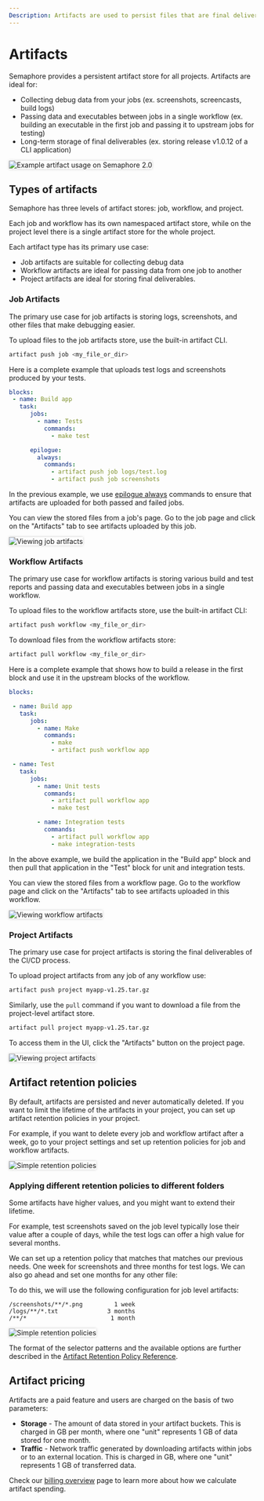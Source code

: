 ```yaml
---
Description: Artifacts are used to persist files that are final deliverables or debugging files.
---
```


# Artifacts

Semaphore provides a persistent artifact store for all projects. Artifacts are ideal for:

- Collecting debug data from your jobs (ex. screenshots, screencasts, build logs)
- Passing data and executables between jobs in a single workflow (ex. building an executable in the first job and passing it to upstream jobs for testing)
- Long-term storage of final deliverables (ex. storing release v1.0.12 of a CLI application)

<img style="box-shadow: 0px 0px 5px #ccc" src="/essentials/img/artifacts/top.png" alt="Example artifact usage on Semaphore 2.0">

## Types of artifacts

Semaphore has three levels of artifact stores: job, workflow, and project.

Each job and workflow has its own namespaced artifact store, while on the project
level there is a single artifact store for the whole project.

Each artifact type has its primary use case: 

- Job artifacts are suitable for collecting debug data
- Workflow artifacts are ideal for passing data from one job to another
- Project artifacts are ideal for storing final deliverables.

### Job Artifacts

The primary use case for job artifacts is storing logs, screenshots, and other
files that make debugging easier.

To upload files to the job artifacts store, use the built-in artifact CLI.

``` bash
artifact push job <my_file_or_dir>
```

Here is a complete example that uploads test logs and screenshots produced by your tests.

``` yaml
blocks:
 - name: Build app
   task:
      jobs:
        - name: Tests
          commands:
            - make test

      epilogue:
        always:
          commands:
            - artifact push job logs/test.log
            - artifact push job screenshots
```

In the previous example, we use [epilogue always][epilogue-always] commands to ensure that 
artifacts are uploaded for both passed and failed jobs.

You can view the stored files from a job's page. Go to the job page and click on the "Artifacts"
tab to see artifacts uploaded by this job.

<img style="box-shadow: 0px 0px 5px #ccc" src="/essentials/img/artifacts/job-artifacts.png" alt="Viewing job artifacts">

### Workflow Artifacts

The primary use case for workflow artifacts is storing various build and test reports
and passing data and executables between jobs in a single workflow.

To upload files to the workflow artifacts store, use the built-in artifact CLI:

``` bash
artifact push workflow <my_file_or_dir>
```

To download files from the workflow artifacts store:

``` bash
artifact pull workflow <my_file_or_dir>
```

Here is a complete example that shows how to build a release in the first block and
use it in the upstream blocks of the workflow.

``` yaml
blocks:

 - name: Build app
   task:
      jobs:
        - name: Make
          commands:
            - make
            - artifact push workflow app

 - name: Test
   task:
      jobs:
        - name: Unit tests
          commands:
            - artifact pull workflow app
            - make test

        - name: Integration tests
          commands:
            - artifact pull workflow app
            - make integration-tests
```

In the above example, we build the application in the "Build app" block and 
then pull that application in the "Test" block for unit and integration tests.

You can view the stored files from a workflow page. Go to the workflow page and 
click on the "Artifacts" tab to see artifacts uploaded in this workflow.

<img style="box-shadow: 0px 0px 5px #ccc" src="/essentials/img/artifacts/workflow-artifacts.png" alt="Viewing workflow artifacts">

### Project Artifacts

The primary use case for project artifacts is storing the final 
deliverables of the CI/CD process.

To upload project artifacts from any job of any workflow use:

``` bash
artifact push project myapp-v1.25.tar.gz
```

Similarly, use the `pull` command if you want to download a file from 
the project-level artifact store.

``` bash
artifact pull project myapp-v1.25.tar.gz
```

To access them in the UI, click the "Artifacts" button on the project page.

<img style="box-shadow: 0px 0px 5px #ccc" src="/essentials/img/artifacts/project-artifacts.png" alt="Viewing project artifacts">

## Artifact retention policies 

By default, artifacts are persisted and never automatically deleted. If you want to limit the
lifetime of the artifacts in your project, you can set up artifact retention policies in your 
project.

For example, if you want to delete every job and workflow artifact after a week, go to your project
settings and set up retention policies for job and workflow artifacts.

<img style="box-shadow: 0px 0px 5px #ccc" src="/essentials/img/artifacts/simple-retention-policy.png" alt="Simple retention policies">

### Applying different retention policies to different folders

Some artifacts have higher values, and you might want to extend their lifetime. 

For example, test screenshots saved on the job level typically lose their value 
after a couple of days, while the test logs can offer a high value for several months.

We can set up a retention policy that matches that matches our previous needs. One
week for screenshots and three months for test logs. We can also go ahead and set one months for
any other file:

To do this, we will use the following configuration for job level artifacts:

```
/screenshots/**/*.png         1 week
/logs/**/*.txt              3 months
/**/*                        1 month
```

<img style="box-shadow: 0px 0px 5px #ccc" src="/essentials/img/artifacts/artifact-retention-custom.png" alt="Simple retention policies">

The format of the selector patterns and the available options are further described 
in the [Artifact Retention Policy Reference][artifact-retention-policy-ref].

## Artifact pricing

Artifacts are a paid feature and users are charged on the basis of two parameters:

- **Storage** - The amount of data stored in your artifact buckets. This is charged in GB per month, where one "unit" represents 1 GB of data stored for one month.
- **Traffic** - Network traffic generated by downloading artifacts within jobs or to an external location. This is charged in GB, where one "unit" represents 1 GB of transferred data. 

Check our [billing overview](/account-management/billing-overview/#storage-egress) page to learn more about how we calculate artifact spending.


[artifact-cli-reference]: /reference/artifact-cli-reference/
[epilogue-always]: /reference/pipeline-yaml-reference/#the-epilogue-property
[artifact-retention-policy-ref]: /reference/artifact-retention-policies
